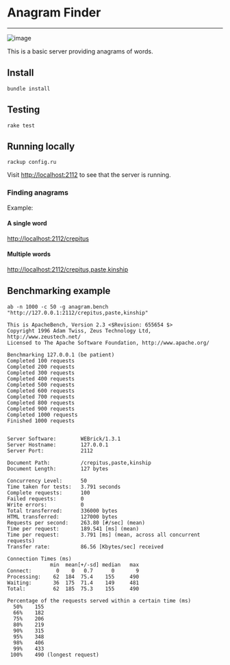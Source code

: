 # Anagram Finder

---

![image](https://travis-ci.org/vishvish/anagram-finder.svg?branch=develop)

This is a basic server providing anagrams of words.

## Install

`bundle install`

## Testing

`rake test`

## Running locally

`rackup config.ru`

Visit [http://localhost:2112](http://localhost:2112) to see that the server is running.

### Finding anagrams

Example:

#### A single word

[http://localhost:2112/crepitus](http://localhost:2112/crepitus)

#### Multiple words

[http://localhost:2112/crepitus,paste,kinship](http://localhost:2112/crepitus,paste,kinship)

## Benchmarking example

	ab -n 1000 -c 50 -g anagram.bench "http://127.0.0.1:2112/crepitus,paste,kinship"
	
	This is ApacheBench, Version 2.3 <$Revision: 655654 $>
	Copyright 1996 Adam Twiss, Zeus Technology Ltd, http://www.zeustech.net/
	Licensed to The Apache Software Foundation, http://www.apache.org/
	
	Benchmarking 127.0.0.1 (be patient)
	Completed 100 requests
	Completed 200 requests
	Completed 300 requests
	Completed 400 requests
	Completed 500 requests
	Completed 600 requests
	Completed 700 requests
	Completed 800 requests
	Completed 900 requests
	Completed 1000 requests
	Finished 1000 requests
	
	
	Server Software:        WEBrick/1.3.1
	Server Hostname:        127.0.0.1
	Server Port:            2112
	
	Document Path:          /crepitus,paste,kinship
	Document Length:        127 bytes
	
	Concurrency Level:      50
	Time taken for tests:   3.791 seconds
	Complete requests:      100
	Failed requests:        0
	Write errors:           0
	Total transferred:      336000 bytes
	HTML transferred:       127000 bytes
	Requests per second:    263.80 [#/sec] (mean)
	Time per request:       189.541 [ms] (mean)
	Time per request:       3.791 [ms] (mean, across all concurrent requests)
	Transfer rate:          86.56 [Kbytes/sec] received
	
	Connection Times (ms)
	              min  mean[+/-sd] median   max
	Connect:        0    0   0.7      0       9
	Processing:    62  184  75.4    155     490
	Waiting:       36  175  71.4    149     481
	Total:         62  185  75.3    155     490
	
	Percentage of the requests served within a certain time (ms)
	  50%    155
	  66%    182
	  75%    206
	  80%    219
	  90%    315
	  95%    348
	  98%    406
	  99%    433
	 100%    490 (longest request)
